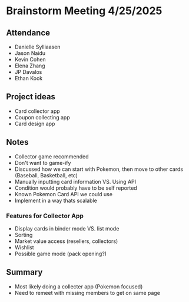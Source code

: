 # Brainstorm Meeting 4/25/2025

## Attendance
- Danielle Sylliaasen
- Jason Naidu
- Kevin Cohen
- Elena Zhang
- JP Davalos
- Ethan Kook

## Project ideas
- Card collector app
- Coupon collecting app
- Card design app

## Notes
- Collector game recommended
- Don't want to game-ify
- Discussed how we can start with Pokemon, then move to other cards (Baseball, Basketball, etc)
- Manually inputting card information VS. Using API
- Condition would probably have to be self reported
- Known Pokemon Card API we could use
- Implement in a way thats scalable 

### Features for Collector App
- Display cards in binder mode VS. list mode
- Sorting
- Market value access (resellers, collectors)
- Wishlist
- Possible game mode (pack opening?)

## Summary
- Most likely doing a collecter app (Pokemon focused)
- Need to remeet with missing members to get on same page

